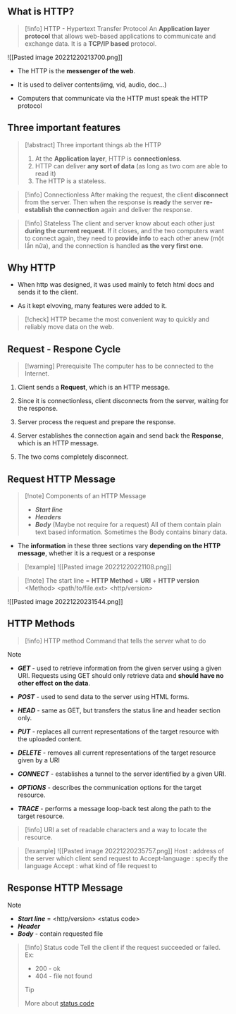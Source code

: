 ## What is HTTP?
> [!info] HTTP - Hypertext Transfer Protocol
> An **Application layer protocol** that allows web-based applications to communicate and exchange data.
> It is a **TCP/IP based** protocol.

![[Pasted image 20221220213700.png]]

* The HTTP is the **messenger of the web**.

* It is used to deliver contents(img, vid, audio, doc...)

* Computers that communicate via the HTTP must speak the HTTP protocol

## Three important features
> [!abstract] Three important things ab the HTTP
> 1. At the **Application layer**, HTTP is **connectionless**.
> 2. HTTP can deliver **any sort of data** (as long as two com are able to read it)
> 3. The  HTTP is a stateless.

> [!info] Connectionless
> After making the request, the client **disconnect** from the server. Then when the response is **ready** the server **re-establish the connection** again and deliver the response.

> [!info] Stateless
> The client and server know about each other just **during the current request**. If it closes, and the two computers want to connect again, they need to **provide info** to each other anew (một lần nữa), and  the connection is handled **as the very first one**.

## Why HTTP
* When http was designed, it was used mainly to fetch html docs and sends it to the client.

* As it kept elvoving, many features were added to it.

> [!check] HTTP became the most convenient way to quickly and reliably move data on the web.

## Request - Respone Cycle
> [!warning] Prerequisite
> The computer has to be connected to the Internet.

1. Client sends a **Request**, which is an HTTP message.

2. Since it is connectionless, client disconnects from the server, waiting for the response.

3. Server process the request and prepare the response.

4. Server establishes the connection again and send back the **Response**, which is an HTTP message.

5. The two coms completely disconnect.

## Request HTTP Message
> [!note] Components of an HTTP Message
> * ***Start line*** 
> * ***Headers*** 
> * ***Body*** (Maybe not require for a request)
> All of them contain plain text based information. Sometimes the Body contains binary data.

* The **information** in these three sections vary **depending on the HTTP message**, whether it is a request or a response
> [!example]
> ![[Pasted image 20221220221108.png]]

> [!note] The start line =  **HTTP Method** + **URI** + **HTTP version**
> \<Method\> \<path/to/file.ext\> \<http/version\>

![[Pasted image 20221220231544.png]]

## HTTP Methods
> [!info] HTTP method
> Command that tells the server what to do

> [!note] 
> * ***GET*** - used to retrieve information from the given server using a given URI. Requests using GET should only retrieve data and **should have no other effect on the data**.
> 
> * ***POST*** - used to send data to the server using HTML forms.
> 
> * ***HEAD*** - same as GET, but transfers the status line and header section only.
> 
> * ***PUT*** - replaces all current representations of the target resource with the uploaded content.
> 
> * ***DELETE*** - removes all current representations of the target resource given by a URI
> 
> * ***CONNECT*** - establishes a tunnel to the server identified by a given URI.
> 
> * ***OPTIONS*** - describes the communication options for the target resource.
> 
> * ***TRACE*** - performs a message loop-back test along the path to the target resource.

> [!info] URI
> a set of readable characters and a way to locate the resource.

> [!example] 
> ![[Pasted image 20221220235757.png]]
> Host : address of the server which client send request to
> Accept-language : specify the language
> Accept : what kind of file request to

## Response HTTP Message
> [!note] 
> * ***Start line*** =  \<http/version\> \<status code\>
> * ***Header***
> * ***Body*** - contain requested file

> [!info] Status code
> Tell the client if the request succeeded or failed.
> Ex: 
> * 200 - ok
> * 404 - file not found
> 
> > [!tip]
> > More about [status code](https://www.tutorialspoint.com/http/http_status_codes.htm)

